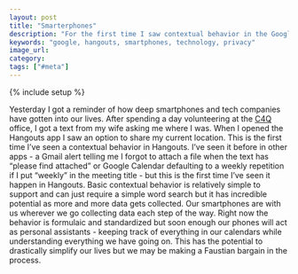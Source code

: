 ```yaml
---
layout: post
title: "Smarterphones"
description: "For the first time I saw contextual behavior in the Google Hangouts app when my wife asked me where I was. The app gave me the helpful option of sharing my location."
keywords: "google, hangouts, smartphones, technology, privacy"
image_url:
category:
tags: ["#meta"]
---
```

{% include setup %}

<div class="right10">
  <amp-img src="{{ IMG_PATH }}google-where-you-at.png" width="400px" width="894" height="444" layout="responsive"></amp-img>
</div>

Yesterday I got a reminder of how deep smartphones and tech companies have gotten into our lives. After spending a day volunteering at the [C4Q](http://www.c4q.nyc/) office, I got a text from my wife asking me where I was. When I opened the Hangouts app I saw an option to share my current location. This is the first time I’ve seen a contextual behavior in Hangouts. I’ve seen it before in other apps - a Gmail alert telling me I forgot to attach a file when the text has “please find attached” or Google Calendar defaulting to a weekly repetition if I put “weekly” in the meeting title - but this is the first time I’ve seen it happen in Hangouts. Basic contextual behavior is relatively simple to support and can just require a simple word search but it has incredible potential as more and more data gets collected. Our smartphones are with us wherever we go collecting data each step of the way. Right now the behavior is formulaic and standardized but soon enough our phones will act as personal assistants - keeping track of everything in our calendars while understanding everything we have going on. This has the potential to drastically simplify our lives but we may be making a Faustian bargain in the process.
